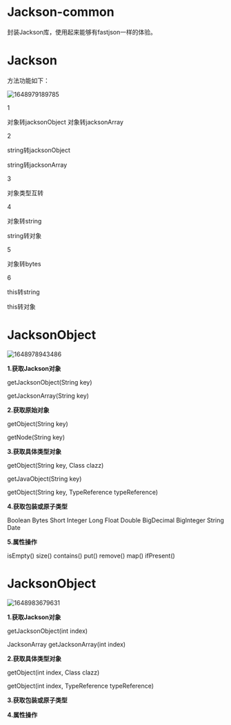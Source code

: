 
# Jackson-common

封装Jackson库，使用起来能够有fastjson一样的体验。

# Jackson
方法功能如下：

![1648979189785](https://github.com/dirty-damn/jackson-common/tree/main/.assets\Readme\1648979189785.png)

1

对象转jacksonObject
对象转jacksonArray


2

string转jacksonObject

string转jacksonArray


3

对象类型互转


4

对象转string

string转对象


5

对象转bytes


6

this转string

this转对象



# JacksonObject

![1648978943486](https://github.com/dirty-damn/jackson-common/tree/main/.assets\Readme\1648978943486.png)

**1.获取Jackson对象**


getJacksonObject(String key)

getJacksonArray(String key)

**2.获取原始对象**


getObject(String key)

getNode(String key)


**3.获取具体类型对象**

getObject(String key, Class<T> clazz)

getJavaObject(String key)

getObject(String key, TypeReference<T> typeReference)

**4.获取包装或原子类型**

Boolean
Bytes
Short
Integer
Long
Float
Double
BigDecimal
BigInteger
String
Date


**5.属性操作**

isEmpty()
size()
contains()
put()
remove()
map()
ifPresent()


# JacksonObject

![1648983679631](https://github.com/dirty-damn/jackson-common/tree/main/.assets\Readme\1648983679631.png)

**1.获取Jackson对象**

getJacksonObject(int index)

JacksonArray getJacksonArray(int index)

**2.获取具体类型对象**

getObject(int index, Class<T> clazz)

getObject(int index, TypeReference<T> typeReference)


**3.获取包装或原子类型**


**4.属性操作**
